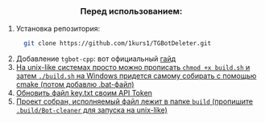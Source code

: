 <h3 align="center">Перед использованием:</h3>

1) Установка репозитория:
   ```sh
     git clone https://github.com/1kurs1/TGBotDeleter.git
   ```
2) Добавление ```tgbot-cpp```: вот официальный <a href="https://github.com/reo7sp/tgbot-cpp">гайд
3) На unix-like системах просто можно прописать ```chmod +x build.sh``` и затем ```./build.sh```
на Windows придется самому собирать с помощью cmake (потом добавлю .bat-файл)
4) Обновить файл key.txt своим API Token
5) Проект собран, исполняемый файл лежит в папке ```build``` (пропишите ```.build/Bot-cleaner``` для запуска на unix-like)
